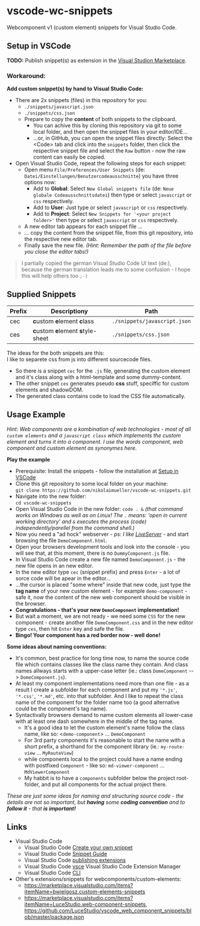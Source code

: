 # vscode-wc-snippets

Webcomponent v1 (custom element) snippets for Visual Studio Code.

## Setup in VSCode

__TODO:__ Publish snippet(s) as extension in the [Visual Studion Marketplace](https://marketplace.visualstudio.com/VSCode).

### Workaround:

__Add custom snippet(s) by hand to Visual Studio Code:__

* There are 2x snippets (files) in this repository for you:
    + ``./snippets/javascript.json``
    + ``./snippets/css.json``
    + Prepare to copy the __content__ of both snippets to the clipboard.
        - You can achive this by cloning this repository via git to some local folder, and then open the snippet files in your editor/IDE...
        - ...or, in GitHub, you can open the snippet files directly: Select the \<Code\> tab and click into the ``snippets`` folder, then click the respective snippet file and select the ``Raw`` button - now the raw content can easily be copied.
* Open Visual Studio Code, repeat the following steps for each snippet:
    + Open menu ``File/Preferences/User Snippets`` (de: ``Datei/Einstellungen/Benutzercodeausschnitte``)  you have three options now: 
        - Add to __Global__: Select ``New Global snippets file`` (de: ``Neue globale Codeausschnittsdatei``) then type or select ``javascript`` or ``css`` respectively.
        - Add to __User__: Just type or select ``javascript`` or ``css`` respectively.
        - Add to __Project__: Select ``New Snippets for '<your project folder>'`` then type or select ``javascript`` or ``css`` respectively.
    + A new editor tab appears for each snippet file ...
    + ... copy the content from the snippet file, from this git repository, into the respective new editor tab.
    + Finally save the new file. *(Hint: Remember the path of the file before you close the editor tabs!)*

> I partially copied the german Visual Studio Code UI text (de:), because the german translation leads me to some confusion - I hope this will help others too ``;-)``

## Supplied Snippets

| Prefix | Descriptiony | Path |
| --- | --- | --- |
| cec | <b>c</b>ustom <b>e</b>lement <b>c</b>lass | ``./snippets/javascript.json`` |
| ces | <b>c</b>ustom <b>e</b>lement <b>s</b>tyle-sheet | ``./snippets/css.json`` |

The ideas for the both snippets are this:  
I like to separete css from js into different sourcecode files.

* So there is a snippet ``cec`` for the ``.js`` file, generating the custom element and it's class along with a html-template and some dummy-content.  
* The other snippet ``ces`` generates pseudo __css__ stuff, speciffic for custom elements and shadowDOM.
* The generated class contains code to load the CSS file automatically.

## Usage Example

*Hint: Web components are a kombination of web technologies - most of all `custom elements` and a `javascript class` which implements the custom element and turns it into a component. I use the words component, web component and custom element as synonymes here.*

__Play the example__

* Prerequisite: Install the snippets - follow the installation at [Setup in VSCode](#Setup-in-VSCode)
* Clone this git repository to some local folder on your machine:  
`git clone https://github.com/nikolaimueller/vscode-wc-snippets.git`
* Navigate into the new folder:  
`cd vscode-wc-snippets`
* Open Visual Studio Code in the new folder: `code . &`  *(that command works on Windows as well as on Linux! The `.` means: 'open in current working directory' and `&` executes the process (code) independently/parellel from the command shell.)*
* Now you need a "ad hock" webserver - *ps: I like [LiveServer](https://marketplace.visualstudio.com/items?itemName=ritwickdey.LiveServer)* - and start browsing the file `DemoComponent.html`.
* Open your browsers development tools and look into the console - you will see that, at this moment, there is no `DummyComponent.js` file.
* In Visual Studio Code create a new file named `DemoComponent.js` - the new file opens in an new editor.
* In the new editor type `cec` (snippet prefix) and press `Enter` - a lot of sorce code will be apear in the editor...
* ...the cursor is placed "some where" inside that new code, just type the __tag name__ of your new custom element - for example `demo-component` - safe it, now the content of the new web component should be visible in the browser.
* __Congratulations - that's your new `DemoComponent` implementation!__
* But wait a moment, we are not ready - we need some `CSS` for the new component - create another file `DemoComponent.css` and in the new editor type `ces`, then hit `Enter` key and safe the file.
* __Bingo! Your component has a red border now - well done!__

__Some ideas about naming conventions:__

* It's common, best practice for long time now, to name the source code file which contains classes like the class name they contain. And class names allways starts with a upper-case letter (ie.: class `DomeComponent` --> `DomeComponent.js`).
* At least my component implementations need more than one file - as a result I create a subfolder for each component and put my `'*.js'`, `'*.css'`, `'*.md'`, etc. into that subfolder. And I like to repeat the class name of the component for the folder name too (a good alternative could be the component's tag name).
* Syntactivally browsers demand to name custom elements all lower-case with at least one dash somewhere in the middle of the tag name.
    + It's a good idea to let the custom element's name follow the class name, like so: &lt;`demo-component`&gt; ... `DemoComponent`
    + For 3rd party components it's reasonable to start the name with a short prefix, a shorthand for the component library (ie.: `my-route-view` ... `MyRouteView`)
    + while components local to the project could have a name ending with postfixed `Component` - like so: ``md-viewer-component`` ... ``MdViewerComponent``
    + My habbit is to have a `components` subfolder below the project root-folder, and put all components for the actual project there.

*These are just some ideas for naming and structuring source code - the details are not so important, but __having__ some __coding convention__ and to __follow it__ - that __is important!__*

## Links

* Visual Studio Code
  + Visual Studio Code [Create your own snippet](https://code.visualstudio.com/docs/editor/userdefinedsnippets)
  + Visual Studio Code [Snippet Guide](https://code.visualstudio.com/api/language-extensions/snippet-guide)
  + Visual Studio Code [publishing extensions](https://code.visualstudio.com/api/working-with-extensions/publishing-extension)
  + Visual Studio Code [vsce](https://github.com/microsoft/vscode-vsce) Visual Studio Code Extension Manager
  + Visual Studio Code [CLI](https://code.visualstudio.com/docs/editor/command-line)
* Other's extensions/snippets for webcomponents/custom-elements:
  + https://marketplace.visualstudio.com/items?itemName=bwielgosz.custom-elements-snippets
  + https://marketplace.visualstudio.com/items?itemName=LuceStudio.web-component-snippets, https://github.com/LuceStudio/vscode_web_component_snippets/blob/master/package.json
